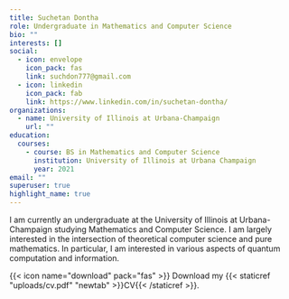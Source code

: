 ```yaml
---
title: Suchetan Dontha
role: Undergraduate in Mathematics and Computer Science
bio: ""
interests: []
social:
  - icon: envelope
    icon_pack: fas
    link: suchdon777@gmail.com
  - icon: linkedin
    icon_pack: fab
    link: https://www.linkedin.com/in/suchetan-dontha/
organizations:
  - name: University of Illinois at Urbana-Champaign
    url: ""
education:
  courses:
    - course: BS in Mathematics and Computer Science
      institution: University of Illinois at Urbana Champaign
      year: 2021
email: ""
superuser: true
highlight_name: true
---
```

I am currently an undergraduate at the University of Illinois at Urbana-Champaign studying Mathematics and Computer Science. I am largely interested in the intersection of theoretical computer science and pure mathematics. In particular, I am interested in various aspects of quantum computation and information.

{{< icon name="download" pack="fas" >}} Download my {{< staticref "uploads/cv.pdf" "newtab" >}}CV{{< /staticref >}}.